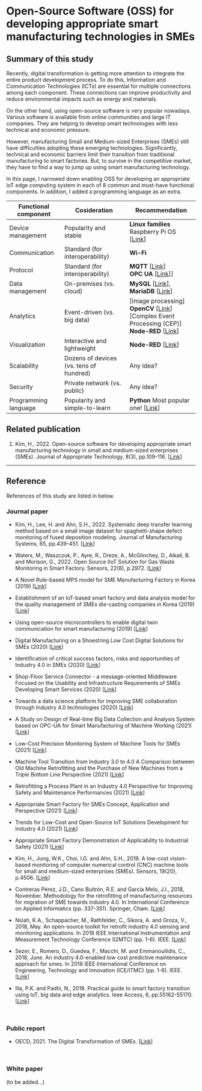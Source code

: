# Open-Source Software (OSS) for developing appropriate smart manufacturing technologies in SMEs

## Summary of this study
Recently, digital transformation is getting more attention to integrate the entire product development process. To do this, Information and Communication Technologies (ICTs) are essential for multiple connections among each component. These connections can improve productivity and reduce environmental impacts such as energy and materials.

On the other hand, using open-source software is very popular nowadays. Various software is available from online communities and large IT companies. They are helping to develop smart technologies with less technical and economic pressure.

However, manufacturing Small and Medium-sized Enterprises (SMEs) still have difficulties adopting these emerging technologies. Significantly, technical and economic barriers limit their transition from traditional manufacturing to smart factories. But, to survive in the competitive market, they have to find a way to jump up using smart manufacturing technology. 

In this page, I narrowed down enabling OSS for developing an appropriate IoT edge computing system in each of 8 common and must-have functional components. In addition, I added a programming language as an extra.
<br/>

| Functional component | Cosideration | Recommendation |
| ----------- | ----------- | ----------- |
| Device management | Popularity and stable | **Linux families** Raspberry Pi OS [[Link](https://www.raspberrypi.com/software/)] |
| Communication | Standard (for interoperability) | **Wi-Fi** |
| Protocol | Standard (for interoperability) | **MQTT** [[Link](https://mqtt.org/)] <br/> **OPC UA** [[Link](https://opcfoundation.org/about/opc-technologies/opc-ua/)]] |
| Data management | On-premises (vs. cloud) | **MySQL** [[Link](https://www.mysql.com/)], **MariaDB** [[Link](https://mariadb.org/)] |
| Analytics | Event-driven (vs. big data) | [Image processing] <br/> **OpenCV** [[Link](https://opencv.org/)] <br/> [Complex Event Processing (CEP)] <br/> **Node-RED** [[Link](https://nodered.org/)] |
| Visualization | Interactive and lightweight | **Node-RED** [[Link](https://nodered.org/)] |
| Scalability | Dozens of devices (vs. tens of hundred) | Any idea? |
| Security | Private network (vs. public) | Any idea? |
| Programming language | Popularity and simple-to-learn | **Python** Most popular one! [[Link](https://www.python.org/)] |


## Related publication
1. Kim, H., 2022. Open-source software for developing appropriate smart manufacturing technology in small and medium-sized enterprises (SMEs). Journal of Appropriate Technology, 8(3), pp.109-116. [[Link](https://doi.org/10.37675/jat.2022.00206)]
---
## Reference
References of this study are listed in below.  

### Journal paper
- Kim, H., Lee, H. and Ahn, S.H., 2022. Systematic deep transfer learning method based on a small image dataset for spaghetti-shape defect monitoring of fused deposition modeling. Journal of Manufacturing Systems, 65, pp.439-451. [[Link](https://doi.org/10.1016/j.jmsy.2022.10.009)]  

- Waters, M., Waszczuk, P., Ayre, R., Dreze, A., McGlinchey, D., Alkali, B. and Morison, G., 2022. Open Source IIoT Solution for Gas Waste Monitoring in Smart Factory. Sensors, 22(8), p.2972. [[Link](https://doi.org/10.3390/s22082972)]  

- A Novel Rule-based MPS model for SME Manufacturing Factory in Korea (2019) [[Link](https://doi.org/10.1016/j.procs.2019.08.103)]  

- Establishment of an IoT-based smart factory and data analysis model for the quality management of SMEs die-casting companies in Korea (2019) [[Link](https://doi.org/10.1177/1550147719879378)]  

- Using open-source microcontrollers to enable digital twin communication for smart manufacturing (2019) [[Link](https://doi.org/10.1016/j.promfg.2020.01.212)]  

- Digital Manufacturing on a Shoestring Low Cost Digital Solutions for SMEs (2020) [[Link](https://doi.org/10.1007/978-3-030-27477-1_4)]  

- Identification of critical success factors, risks and opportunities of Industry 4.0 in SMEs (2020) [[Link](https://doi.org/10.1080/00207543.2019.1636323)]  

- Shop-Floor Service Connector - a message-oriented Middleware Focused on the Usability and Infrastructure Requirements of SMEs Developing Smart Services (2020) [[Link](https://doi.org/10.1109/ICKII50300.2020.9318831)]  

- Towards a data science platform for improving SME collaboration through Industry 4.0 technologies (2020) [[Link](https://doi.org/10.1016/j.techfore.2021.121242)]  

- A Study on Design of Real-time Big Data Collection and Analysis System based on OPC-UA for Smart Manufacturing of Machine Working (2021) [[Link](https://doi.org/10.7236/IJIBC.2021.13.4.121)]  

- Low-Cost Precision Monitoring System of Machine Tools for SMEs (2021) [[Link](https://doi.org/10.1016/j.procir.2021.01.098)]  

- Machine Tool Transition from Industry 3.0 to 4.0 A Comparison between Old Machine Retrofitting and the Purchase of New Machines from a Triple Bottom Line Perspective (2021) [[Link](https://doi.org/10.3390/su131810441)]  

- Retrofitting a Process Plant in an Industry 4.0 Perspective for Improving Safety and Maintenance Performances (2021) [[Link](https://doi.org/10.3390/su13020646)]  

- Appropriate Smart Factory for SMEs Concept, Application and Perspective (2021) [[Link](https://doi.org/10.1007/s12541-020-00445-2)]  

- Trends for Low-Cost and Open-Source IoT Solutions Development for Industry 4.0 (2021) [[Link](https://doi.org/10.1016/j.promfg.2021.10.042)]  

- Appropriate Smart Factory Demonstration of Applicability to Industrial Safety (2021) [[Link](https://doi.org/10.37675/jat.2021.7.2.196)]  

- Kim, H., Jung, W.K., Choi, I.G. and Ahn, S.H., 2019. A low-cost vision-based monitoring of computer numerical control (CNC) machine tools for small and medium-sized enterprises (SMEs). Sensors, 19(20), p.4506. [[Link](https://doi.org/10.3390/s19204506)]  

- Contreras Pérez, J.D., Cano Buitrón, R.E. and García Melo, J.I., 2018, November. Methodology for the retrofitting of manufacturing resources for migration of SME towards industry 4.0. In International Conference on Applied Informatics (pp. 337-351). Springer, Cham. [[Link](https://doi.org/10.1007/978-3-030-01535-0_25)]  

- Nsiah, K.A., Schappacher, M., Rathfelder, C., Sikora, A. and Groza, V., 2018, May. An open-source toolkit for retrofit industry 4.0 sensing and monitoring applications. In 2018 IEEE International Instrumentation and Measurement Technology Conference (I2MTC) (pp. 1-6). IEEE. [[Link](https://doi.org/10.1109/I2MTC.2018.8409633)]  

- Sezer, E., Romero, D., Guedea, F., Macchi, M. and Emmanouilidis, C., 2018, June. An industry 4.0-enabled low cost predictive maintenance approach for smes. In 2018 IEEE International Conference on Engineering, Technology and Innovation (ICE/ITMC) (pp. 1-8). IEEE. [[Link](https://doi.org/10.1109/ICE.2018.8436307)]  

- Illa, P.K. and Padhi, N., 2018. Practical guide to smart factory transition using IoT, big data and edge analytics. Ieee Access, 6, pp.55162-55170. [[Link](https://doi.org/10.1109/ACCESS.2018.2872799)]  

<br/>

### Public report
- OECD, 2021. The Digital Transformation of SMEs. [[Link](https://doi.org/10.1787/bdb9256a-en)]

<br/>

### White paper
(to be added...)

